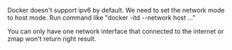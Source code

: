 Docker doesn't support ipv6 by default.
We need to set the network mode to host mode.
Run command like "docker -itd --network host ..."

You can only have one network interface that connected to the internet
or zmap won't return right result.